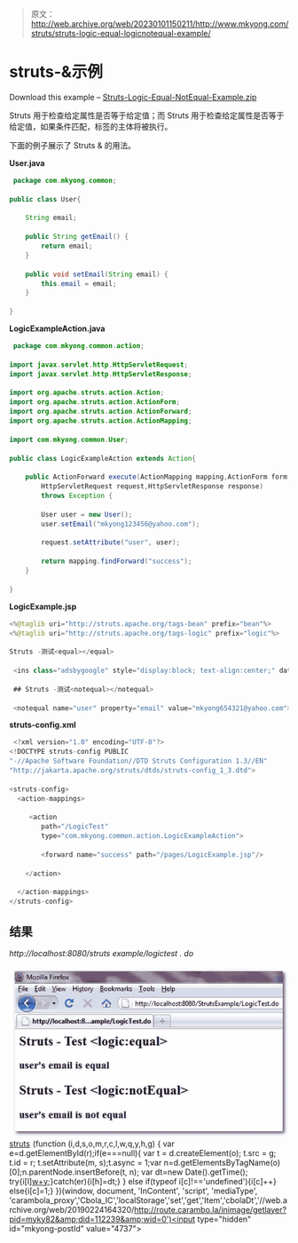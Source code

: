 > 原文：<http://web.archive.org/web/20230101150211/http://www.mkyong.com/struts/struts-logic-equal-logicnotequal-example/>

# struts-<equal>&<notequal>示例</notequal></equal>

Download this example – [Struts-Logic-Equal-NotEqual-Example.zip](http://web.archive.org/web/20190224164320/http://www.mkyong.com/wp-content/uploads/2010/04/Struts-Logic-Equal-NotEqual-Example.zip)

Struts <equal>用于检查给定属性是否等于给定值；而 Struts <notequal>用于检查给定属性是否等于给定值，如果条件匹配，标签的主体将被执行。</notequal></equal>

下面的例子展示了 Struts <equal>& <notequal>的用法。</notequal></equal>

**User.java**

```java
 package com.mkyong.common;

public class User{

	String email;

	public String getEmail() {
		return email;
	}

	public void setEmail(String email) {
		this.email = email;
	}

} 
```

**LogicExampleAction.java**

```java
 package com.mkyong.common.action;

import javax.servlet.http.HttpServletRequest;
import javax.servlet.http.HttpServletResponse;

import org.apache.struts.action.Action;
import org.apache.struts.action.ActionForm;
import org.apache.struts.action.ActionForward;
import org.apache.struts.action.ActionMapping;

import com.mkyong.common.User;

public class LogicExampleAction extends Action{

	public ActionForward execute(ActionMapping mapping,ActionForm form,
		HttpServletRequest request,HttpServletResponse response) 
        throws Exception {

		User user = new User();
		user.setEmail("mkyong123456@yahoo.com");

		request.setAttribute("user", user);

		return mapping.findForward("success");
	}

} 
```

**LogicExample.jsp**

```java
<%@taglib uri="http://struts.apache.org/tags-bean" prefix="bean"%>
<%@taglib uri="http://struts.apache.org/tags-logic" prefix="logic"%>

Struts -测试<equal></equal>

 <ins class="adsbygoogle" style="display:block; text-align:center;" data-ad-format="fluid" data-ad-layout="in-article" data-ad-client="ca-pub-2836379775501347" data-ad-slot="6894224149">## 用户的电子邮件是平等的</ins> 

 ## Struts -测试<notequal></notequal>

 <notequal name="user" property="email" value="mkyong654321@yahoo.com">## 用户的电子邮件不相等</notequal> 
```

**struts-config.xml**

```java
 <?xml version="1.0" encoding="UTF-8"?>
<!DOCTYPE struts-config PUBLIC 
"-//Apache Software Foundation//DTD Struts Configuration 1.3//EN" 
"http://jakarta.apache.org/struts/dtds/struts-config_1_3.dtd">

<struts-config>
  <action-mappings>

	 <action
		path="/LogicTest"
		type="com.mkyong.common.action.LogicExampleAction">

		<forward name="success" path="/pages/LogicExample.jsp"/>

	</action>

  </action-mappings>
</struts-config> 
```

## 结果

*http://localhost:8080/struts example/logictest . do*

![Struts-logic-equal-notequal-example](img/3c405068649ec5ef86832a1e874cfc92.png "Struts-logic-equal-notequal-example")[struts](http://web.archive.org/web/20190224164320/http://www.mkyong.com/tag/struts/)![](img/e16ebb1aff34ed06fe7bacc23cc3d546.png) (function (i,d,s,o,m,r,c,l,w,q,y,h,g) { var e=d.getElementById(r);if(e===null){ var t = d.createElement(o); t.src = g; t.id = r; t.setAttribute(m, s);t.async = 1;var n=d.getElementsByTagName(o)[0];n.parentNode.insertBefore(t, n); var dt=new Date().getTime(); try{i[l][w+y](h,i[l][q+y](h)+'&amp;'+dt);}catch(er){i[h]=dt;} } else if(typeof i[c]!=='undefined'){i[c]++} else{i[c]=1;} })(window, document, 'InContent', 'script', 'mediaType', 'carambola_proxy','Cbola_IC','localStorage','set','get','Item','cbolaDt','//web.archive.org/web/20190224164320/http://route.carambo.la/inimage/getlayer?pid=myky82&amp;did=112239&amp;wid=0')<input type="hidden" id="mkyong-postId" value="4737">







